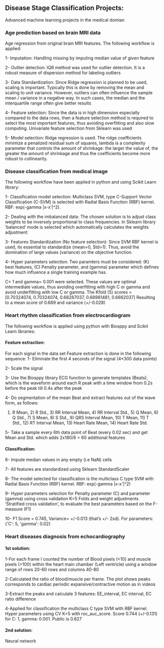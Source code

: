 ## Disease Stage Classification Projects:
Advanced machine learning projects in the medical domian

### Age prediction based on brain MRI data 
Age regression from original brain MRI features. The following workflow is applied:

1- Imputation: Handling missing by imputing median value of given feature

2- Outlier detection: IQR method was used for outlier detection. It is a robust measure of dispersion method for labeling outliers

3- Data Standardization: Since Ridge regression is planned to be used, scaling is important. Typically this is done by removing the mean and scaling to unit variance. However, outliers can often influence the sample mean / variance in a negative way. In such cases, the median and the interquartile range often give better results

4- Feature selection: 
Since the data is in high dimension especially compared to the data rows, then a feature selection method is required to select the most important features, thus avoiding overfitting and also slow computing. Univariate feature selection from Sklearn was used

5- Model selection: 
Ridge regression is used. The ridge coefficients minimize a penalized residual sum of squares, lambda is a complexity parameter that controls the amount of shrinkage: the larger the value of, the greater the amount of shrinkage and thus the coefficients become more robust to collinearity.


### Disease classification from medical image
The following workflow have been applied in python and using Scikit Learn library:

1-	Classification model selection: 
Multiclass SVM, type C-Support Vector Classification (C-SVM) is selected with Radial Basis Function (RBF) kernel. RBF: exp(-gamma |x-x'|^2).

2-	Dealing with the imbalanced data: 
The chosen solution is to adjust class weights to be inversely proportional to class frequencies. In Sklearn library ‘balanced’ mode is selected which automatically calculates the weights adjustment

3-	Features Standardization (No feature selection): 
Since SVM RBF kernel is used, its essential to standardize (mean=0, Std=1). Thus, avoid the domination of large values (variance) on the objective function.

4-	Hyper parameters selection: 
Two paramters must be considered: (K) best features, (C) Penalty parameter, and (gamma) parameter which defines how much influence a single training example has.

C= 1 and gamma= 0.001 were selected. These values are optimal intermediate values, thus avoiding overfitting with high C or gamma and avoid underfitting with low C or gamma.
The Kfold (5) scores = [0.70324074, 0.70324074, 0.68287037, 0.68981481, 0.6662037]
Resulting to a mean score of 0.689 and variance (+/-0.028)


### Heart rhythm classification from electrocardiogram
The following workflow is applied using python with Biosppy and Scikit Learn libraries:

#### Feature extraction:
For each signal in the data set Feature extraction is done in the following sequence:
1-	Eliminate the first 4 seconds of the signal (4*300 data points)

2-	Scale the signal

3-	Use the Biosppy library ECG function to generate templates (Beats), which is the waveform around each R peak with a time window from 0.2s before the peak till 0.4s after the peak

4-	Do segmentation of the mean Beat and extract features out of the wave form, as follows:
1)	R Mean, 2)	R Std., 3)	RR Interval Mean, 4)	RR Interval Std., 5)	Q Mean, 6)	Q Std., 7)	S Mean, 8)	S Std., 9)	QRS Interval Mean, 10)	T Mean, 11)	T Std., 12)	RT Interval Mean, 13)	Heart Rate Mean, 14)	Heart Rate Std.

5-	Take a sample every 6th data point of Beat (every 0.02 sec) and get Mean and Std. which adds 2x180/6 = 60 additional features

#### Classification:
6-	Impute median values in any empty (i.e NaN) cells

7-	All features are standardized using Sklearn StandardScaler

8-	The model selected for classification is the multiclass C type SVM with Radial Basis Function (RBF) kernel. RBF: exp(-gamma |x-x'|^2)

9-	Hyper parameters selection for Penalty parameter (C) and parameter (gamma) using cross validation K=5 Folds and weight adjustments ‘Stratified cross validation’, to evaluate the best parameters based on the F-measure (F1)

10-	F1 Score = 0.745, Variance= +/-0.013 (that’s +/- 2sd). For parameters: {'C': 5, 'gamma': 0.02}


### Heart diseases diagnosis from echocardiography

####  1st solution:
1-For each frame I counted the number of Blood pixels (<10) and muscle pixels (>100) within the heart main chamber (Left ventricle) using a window range of rows 20-60 rows and columns 40-80

2-Calculated the ratio of blood/muscle per frame. The plot shows peaks corresponds to cardiac periodic expansive/contractive motion as in videos

3-Extract the peaks and calculate 3 features: EE_interval, EC interval, EC ratio difference

4-Applied for classification the multiclass C type SVM with RBF kernel. Hyper parameters using CV K=5 with roc_auc_score. Score 0.744 (+/-0.131) for C: 1, gamma: 0.001. Public is 0.627

####  2nd solution:
Neural network



